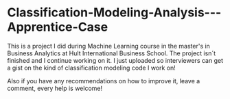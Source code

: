 # Classification-Modeling-Analysis---Apprentice-Case

This is a project I did during Machine Learning course in the master's in Business Analytics at Hult International Business School. The project isn´t finished and I continue working on it. I just uploaded so interviewers can get a gist on the kind of classification modeling code I work on!

Also if you have any recommendations on how to improve it, leave a comment, every help is welcome!
